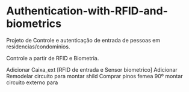 # Authentication-with-RFID-and-biometrics

Projeto de Controle e autenticação de entrada de pessoas em residencias/condominios.

Controle a partir de RFID e Biometria.

Adicionar Caixa_ext [RFID de entrada e Sensor biometrico]
Adicionar Remodelar circuito para montar shild
Comprar pinos femea 90º
montar circuito externo para 
